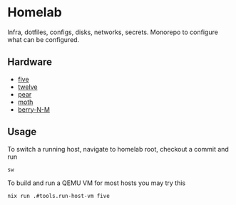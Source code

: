 # Homelab

Infra, dotfiles, configs, disks, networks, secrets.
Monorepo to configure what can be configured.

## Hardware

- [five](hosts/five)
- [twelve](hosts/twelve)
- [pear](hosts/pear)
- [moth](hosts/moth)
- [berry-N-M](hosts/berry)

## Usage

To switch a running host,
navigate to homelab root,
checkout a commit and run

```
sw
```

To build and run a QEMU VM for most hosts
you may try this

```
nix run .#tools.run-host-vm five
```


